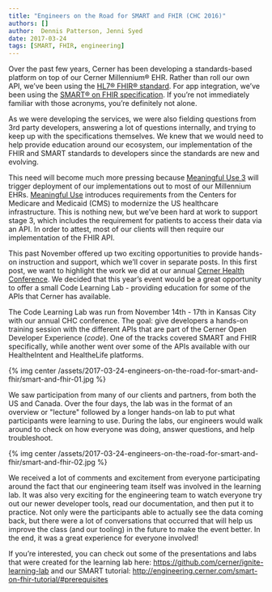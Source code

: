 ```yaml
---
title: "Engineers on the Road for SMART and FHIR (CHC 2016)"
authors: []
author:  Dennis Patterson, Jenni Syed
date: 2017-03-24
tags: [SMART, FHIR, engineering]
---
```


Over the past few years, Cerner has been developing a standards-based platform on top of our Cerner Millennium® EHR.  Rather than roll our own API, we’ve been using the [HL7® FHIR® standard](http://hl7.org/fhir/overview-dev.html).  For app integration, we’ve been using the [SMART® on FHIR specification](http://docs.smarthealthit.org/).  If you’re not immediately familiar with those acronyms, you’re definitely not alone.

As we were developing the services, we were also fielding questions from 3rd party developers, answering a lot of questions internally, and trying to keep up with the specifications themselves. We knew that we would need to help provide education around our ecosystem, our implementation of the FHIR and SMART standards to developers since the standards are new and evolving.

This need will become much more pressing because [Meaningful Use 3](https://www.healthit.gov/providers-professionals/how-attain-meaningful-use) will trigger deployment of our implementations out to most of our Millennium EHRs.  [Meaningful Use](https://www.cdc.gov/ehrmeaningfuluse/introduction.html) introduces requirements from the Centers for Medicare and Medicaid (CMS) to modernize the US healthcare infrastructure.  This is nothing new, but we’ve been hard at work to support stage 3, which includes the requirement for patients to access their data via an API.  In order to attest, most of our clients will then require our implementation of the FHIR API.

This past November offered up two exciting opportunities to provide hands-on instruction and support, which we’ll cover in separate posts.  In this first post, we want to highlight the work we did at our annual [Cerner Health Conference](https://blogs.cerner.com/blog/CHC16-Summary-UK/).  We decided that this year’s event would be a great opportunity to offer a small Code Learning Lab - providing education for some of the APIs that Cerner has available.

The Code Learning Lab was run from November 14th - 17th in Kansas City with our annual CHC conference. The goal: give developers a hands-on training session with the different APIs that are part of the Cerner Open Developer Experience (_code_). One of the tracks covered SMART and FHIR specifically, while another went over some of the APIs available with our HealtheIntent and HealtheLife platforms. 

{% img center /assets/2017-03-24-engineers-on-the-road-for-smart-and-fhir/smart-and-fhir-01.jpg %}

We saw participation from many of our clients and partners, from both the US and Canada. Over the four days, the lab was in the format of an overview or "lecture" followed by a longer hands-on lab to put what participants were learning to use. During the labs, our engineers would walk around to check on how everyone was doing, answer questions, and help troubleshoot.

{% img center /assets/2017-03-24-engineers-on-the-road-for-smart-and-fhir/smart-and-fhir-02.jpg %}

We received a lot of comments and excitement from everyone participating around the fact that our engineering team itself was involved in the learning lab. It was also very exciting for the engineering team to watch everyone try out our newer developer tools, read our documentation, and then put it to practice. Not only were the participants able to actually see the data coming back, but there were a lot of conversations that occurred that will help us improve the class (and our tooling) in the future to make the event better. In the end, it was a great experience for everyone involved!

If you’re interested, you can check out some of the presentations and labs that were created for the learning lab here: https://github.com/cerner/ignite-learning-lab and our SMART tutorial: http://engineering.cerner.com/smart-on-fhir-tutorial/#prerequisites

